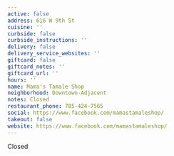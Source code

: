 ```yaml
---
active: false
address: 616 W 9th St
cuisine: ''
curbside: false
curbside_instructions: ''
delivery: false
delivery_service_websites: ''
giftcard: false
giftcard_notes: ''
giftcard_url: ''
hours: ''
name: Mama's Tamale Shop
neighborhood: Downtown-Adjacent
notes: Closed
restaurant_phone: 785-424-7565
social: https://www.facebook.com/mamastamaleshop/
takeout: false
website: https://www.facebook.com/mamastamaleshop/
---
```


Closed